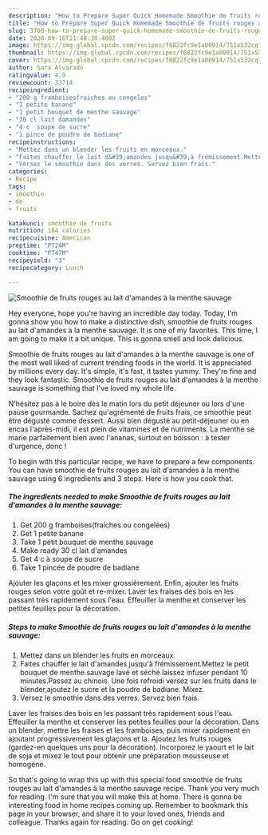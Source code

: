 ```yaml
---
description: "How to Prepare Super Quick Homemade Smoothie de fruits rouges au lait d&amp;#39;amandes à la menthe sauvage"
title: "How to Prepare Super Quick Homemade Smoothie de fruits rouges au lait d&amp;#39;amandes à la menthe sauvage"
slug: 3700-how-to-prepare-super-quick-homemade-smoothie-de-fruits-rouges-au-lait-d-and-39-amandes-a-la-menthe-sauvage
date: 2020-09-16T11:40:38.460Z
image: https://img-global.cpcdn.com/recipes/f6822fc9e1a00914/751x532cq70/smoothie-de-fruits-rouges-au-lait-damandes-a-la-menthe-sauvage-photo-principale-de-la-recette.jpg
thumbnail: https://img-global.cpcdn.com/recipes/f6822fc9e1a00914/751x532cq70/smoothie-de-fruits-rouges-au-lait-damandes-a-la-menthe-sauvage-photo-principale-de-la-recette.jpg
cover: https://img-global.cpcdn.com/recipes/f6822fc9e1a00914/751x532cq70/smoothie-de-fruits-rouges-au-lait-damandes-a-la-menthe-sauvage-photo-principale-de-la-recette.jpg
author: Sara Alvarado
ratingvalue: 4.9
reviewcount: 33714
recipeingredient:
- "200 g framboisesfraiches ou congeles"
- "1 petite banane"
- "1 petit bouquet de menthe sauvage"
- "30 cl lait damandes"
- "4 c  soupe de sucre"
- "1 pince de poudre de badiane"
recipeinstructions:
- "Mettez dans un blender les fruits en morceaux."
- "Faites chauffer le lait d&#39;amandes jusqu&#39;à frémissement.Mettez le petit bouquet de menthe sauvage lavé et séché.laissez infuser pendant 10 minutes.Passez au chinois. Une fois refroidi versez sur les fruits dans le blender,ajoutez le sucre et la poudre de badiane. Mixez."
- "Versez le smoothie dans des verres. Servez bien frais."
categories:
- Recipe
tags:
- smoothie
- de
- fruits

katakunci: smoothie de fruits 
nutrition: 184 calories
recipecuisine: American
preptime: "PT24M"
cooktime: "PT47M"
recipeyield: "3"
recipecategory: Lunch

---
```



![Smoothie de fruits rouges au lait d&#39;amandes à la menthe sauvage](https://img-global.cpcdn.com/recipes/f6822fc9e1a00914/751x532cq70/smoothie-de-fruits-rouges-au-lait-damandes-a-la-menthe-sauvage-photo-principale-de-la-recette.jpg)

Hey everyone, hope you're having an incredible day today. Today, I'm gonna show you how to make a distinctive dish, smoothie de fruits rouges au lait d&#39;amandes à la menthe sauvage. It is one of my favorites. This time, I am going to make it a bit unique. This is gonna smell and look delicious.

Smoothie de fruits rouges au lait d&#39;amandes à la menthe sauvage is one of the most well liked of current trending foods in the world. It is appreciated by millions every day. It's simple, it's fast, it tastes yummy. They're fine and they look fantastic. Smoothie de fruits rouges au lait d&#39;amandes à la menthe sauvage is something that I've loved my whole life.

N&#39;hésitez pas à le boire dès le matin lors du petit déjeuner ou lors d&#39;une pause gourmande. Sachez qu&#39;agrémenté de fruits frais, ce smoothie peut être dégusté comme dessert. Aussi bien dégusté au petit-déjeuner ou en encas l&#39;après-midi, il est plein de vitamines et de nutriments. La menthe se marie parfaitement bien avec l&#39;ananas, surtout en boisson : à tester d&#39;urgence, donc !


To begin with this particular recipe, we have to prepare a few components. You can have smoothie de fruits rouges au lait d&#39;amandes à la menthe sauvage using 6 ingredients and 3 steps. Here is how you cook that.

<!--inarticleads1-->

##### The ingredients needed to make Smoothie de fruits rouges au lait d&#39;amandes à la menthe sauvage:

1. Get 200 g framboises(fraiches ou congelées)
1. Get 1 petite banane
1. Take 1 petit bouquet de menthe sauvage
1. Make ready 30 cl lait d&#39;amandes
1. Get 4 c à soupe de sucre
1. Take 1 pincée de poudre de badiane


Ajouter les glaçons et les mixer grossièrement. Enfin, ajouter les fruits rouges selon votre goût et re-mixer. Laver les fraises des bois en les passant très rapidement sous l&#39;eau. Effeuiller la menthe et conserver les petites feuilles pour la décoration. 

<!--inarticleads2-->

##### Steps to make Smoothie de fruits rouges au lait d&#39;amandes à la menthe sauvage:

1. Mettez dans un blender les fruits en morceaux.
1. Faites chauffer le lait d&#39;amandes jusqu&#39;à frémissement.Mettez le petit bouquet de menthe sauvage lavé et séché.laissez infuser pendant 10 minutes.Passez au chinois. Une fois refroidi versez sur les fruits dans le blender,ajoutez le sucre et la poudre de badiane. Mixez.
1. Versez le smoothie dans des verres. Servez bien frais.


Laver les fraises des bois en les passant très rapidement sous l&#39;eau. Effeuiller la menthe et conserver les petites feuilles pour la décoration. Dans un blender, mettre les fraises et les framboises, puis mixer rapidement en ajoutant progressivement les glaçons et la. Ajoutez les fruits rouges (gardez-en quelques uns pour la décoration). Incorporez le yaourt et le lait de soja et mixez le tout pour obtenir une préparation mousseuse et homogène. 

So that's going to wrap this up with this special food smoothie de fruits rouges au lait d&#39;amandes à la menthe sauvage recipe. Thank you very much for reading. I'm sure that you will make this at home. There is gonna be interesting food in home recipes coming up. Remember to bookmark this page in your browser, and share it to your loved ones, friends and colleague. Thanks again for reading. Go on get cooking!
